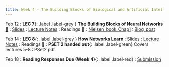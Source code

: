 ```yaml
---
title: Week 4 - The Building Blocks of Biological and Artificial Intelligence (Cont'd)
---
```


Feb 12
: **LEC 7**{: .label .label-grey } **The Building Blocks of Neural Networks** [🎥](https://harvard.hosted.panopto.com/Panopto/Pages/Viewer.aspx?id=6019c2fd-7bd6-494d-b5e7-b0ff01522a01)
  : [Slides](https://canvas.harvard.edu/files/19389790/download?download_frd=1)
: [Lecture Notes](https://canvas.harvard.edu/files/19414358/download?download_frd=1)
: Readings 📖
: [Nielsen_book_Chap1](http://neuralnetworksanddeeplearning.com/chap1.html)
: [Blog_post](https://purnasaigudikandula.medium.com/a-beginner-intro-to-neural-networks-543267bda3c8)

Feb 14
: **LEC 8**{: .label .label-grey } **How Networks Learn**
  : Slides
: [Lecture Notes](https://canvas.harvard.edu/files/19414358/download?download_frd=1)
: Readings 📖
: **PSET 2 handed out**{: .label .label-green} Covers lectures 5-8
  : PSet2 pdf

Feb 18
: **Reading Responses Due (Week 4)**{: .label .label-red}
  : [Submission](https://canvas.harvard.edu/courses/129605/assignments/794073)

